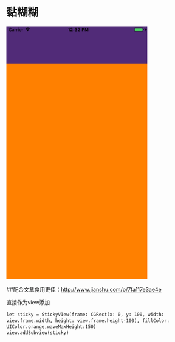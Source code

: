 # 黏糊糊

![图片](https://raw.githubusercontent.com/onlyAPK/DWStickyView/master/bezierPopLine1.gif)


##配合文章食用更佳：http://www.jianshu.com/p/7fa117e3ae4e

直接作为view添加

```
let sticky = StickyVIew(frame: CGRect(x: 0, y: 100, width: view.frame.width, height: view.frame.height-100), fillColor: UIColor.orange,waveMaxHeight:150)
view.addSubview(sticky)
```


